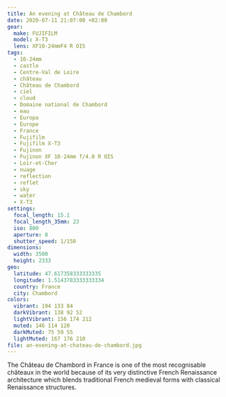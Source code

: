 ```yaml
---
title: An evening at Château de Chambord
date: 2020-07-11 21:07:00 +02:00
gear:
  make: FUJIFILM
  model: X-T3
  lens: XF10-24mmF4 R OIS
tags:
  - 10-24mm
  - castle
  - Centre-Val de Loire
  - château
  - Château de Chambord
  - ciel
  - cloud
  - Domaine national de Chambord
  - eau
  - Europa
  - Europe
  - France
  - Fujifilm
  - Fujifilm X-T3
  - Fujinon
  - Fujinon XF 10-24mm f/4.0 R OIS
  - Loir-et-Cher
  - nuage
  - reflection
  - reflet
  - sky
  - water
  - X-T3
settings:
  focal_length: 15.1
  focal_length_35mm: 23
  iso: 800
  aperture: 8
  shutter_speed: 1/150
dimensions:
  width: 3500
  height: 2333
geo:
  latitude: 47.617358333333335
  longitude: 1.5143783333333334
  country: France
  city: Chambord
colors:
  vibrant: 194 133 84
  darkVibrant: 138 92 52
  lightVibrant: 156 174 212
  muted: 146 114 120
  darkMuted: 75 59 55
  lightMuted: 167 176 210
file: an-evening-at-chateau-de-chambord.jpg
---
```


The Château de Chambord in France is one of the most recognisable châteaux in the world because of its very distinctive French Renaissance architecture which blends traditional French medieval forms with classical Renaissance structures.
